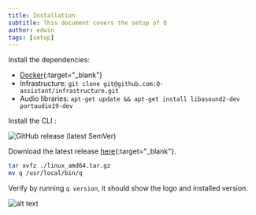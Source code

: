 ```yaml
---
title: Installation
subtitle: This document covers the setup of Q
author: edwin
tags: [setup]
---
```


Install the dependencies:  

- [Docker](https://docs.docker.com/install/linux/docker-ce/ubuntu/){:target="_blank"}
- Infrastructure: ```git clone git@github.com:Q-assistant/infrastructure.git```
- Audio libraries: ```apt-get update && apt-get install libasound2-dev portaudio19-dev```  

Install the CLI :  

![GitHub release (latest SemVer)](https://img.shields.io/github/v/release/q-assistant/cli)

Download the latest release [here](https://github.com/Q-assistant/cli/releases){:target="_blank"}.
```bash
tar xvfz ./linux_amd64.tar.gz  
mv q /usr/local/bin/q
```

Verify by running ```q version```, it should show the logo and installed version.  

![alt text](https://q-assistant.github.io/uploads/doc/01.png "q version")
